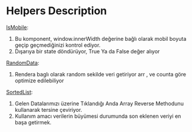 # Helpers Description

[IsMobile](./is-mobile/index.jsx):

1. Bu komponent, window.innerWidth değerine bağlı olarak mobil boyuta geçip geçmediğinizi kontrol ediyor.
2. Dışarıya bir state döndürüyor, True Ya da False değer alıyor

[RandomData](./random-data/index.jsx):

1. Rendera baglı olarak random sekilde veri getiriyor arr , ve counta göre optimize edilebiliyor

[SortedList](./sorted-list/index.jsx):

1. Gelen Datalarımızı üzerine Tıklandığı Anda Array Reverse Methodunu kullanarak tersine çeviriyor.
2. Kullanım amacı verilerin büyümesi durumunda son eklenen veriyi en başa getirmek.
